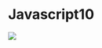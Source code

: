 # Javascript10
![](https://www.freecodecamp.org/news/content/images/size/w1000/2021/03/countdown.png)
